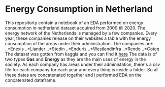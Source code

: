 # Energy Consumption in Netherland
This repositorty contain a notebook of an EDA performed on energy consumption in netherland dataset acquired from 2009 till 2020. 
The energy network of the Netherlands is managed by a few companies. Every year, these companies release on their websites a table with the energy consumption of the areas under their administration. The companies are:
..*Enexis
..*Liander
..*Stedin
..*Enduris
..*Westlandinfra
..*Rendo
..*Coteq 
The dataset was gotten from kaggla and you can find it [here](https://www.kaggle.com/datasets/lucabasa/dutch-energy)
The data is of two types **Gas** and **Energy** as they are the main uses of energy in the society.
As each company has areas under their administation, there's a csv file for each company for each year and every thing is inside a folder. So all these datas are concatenated together and i performed EDA on the concatenated dataframe.
